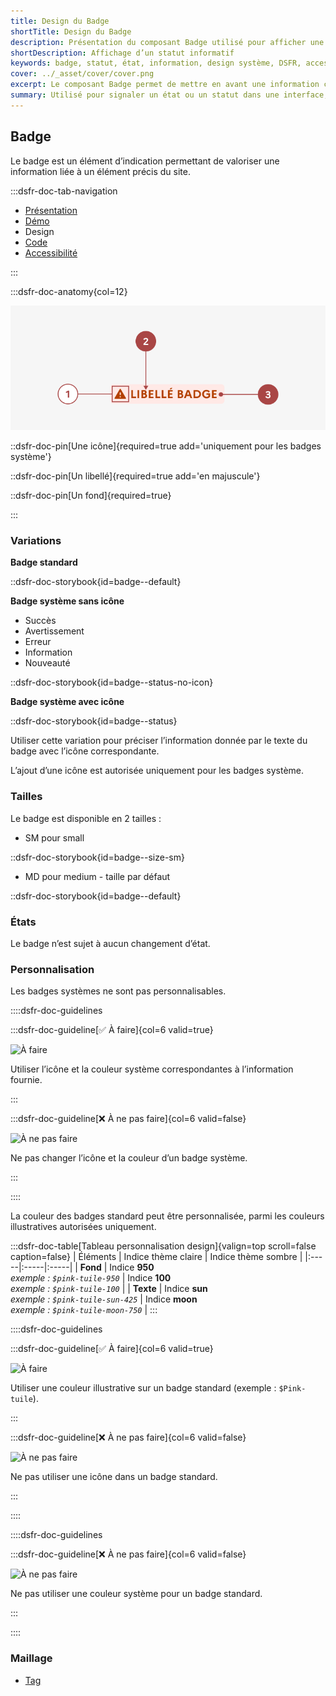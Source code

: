 ```yaml
---
title: Design du Badge
shortTitle: Design du Badge
description: Présentation du composant Badge utilisé pour afficher une information de type statut ou état liée à un élément de l’interface.
shortDescription: Affichage d’un statut informatif
keywords: badge, statut, état, information, design système, DSFR, accessibilité, non cliquable, interface
cover: ../_asset/cover/cover.png
excerpt: Le composant Badge permet de mettre en avant une information courte liée à un élément précis de l’interface, comme un statut ou un état, sans interaction de la part de l’usager.
summary: Utilisé pour signaler un état ou un statut dans une interface, le composant Badge apporte une information rapide à lire, positionnée au plus près de l’élément concerné. Il peut apparaître dans des menus, des tuiles, des tableaux ou des pages. Les badges système suivent des règles strictes de design et d’accessibilité, tandis que les badges standards autorisent une personnalisation encadrée.
---
```


## Badge

Le badge est un élément d’indication permettant de valoriser une information liée à un élément précis du site.

:::dsfr-doc-tab-navigation

- [Présentation](../index.md)
- [Démo](../demo/index.md)
- Design
- [Code](../code/index.md)
- [Accessibilité](../accessibility/index.md)

:::

:::dsfr-doc-anatomy{col=12}

![Anatomie du badge](../_asset/anatomy/anatomy-1.png)

::dsfr-doc-pin[Une icône]{required=true add='uniquement pour les badges système'}

::dsfr-doc-pin[Un libellé]{required=true add='en majuscule'}

::dsfr-doc-pin[Un fond]{required=true}

:::


### Variations

**Badge standard**

::dsfr-doc-storybook{id=badge--default}

**Badge système sans icône**

- Succès
- Avertissement
- Erreur
- Information
- Nouveauté

::dsfr-doc-storybook{id=badge--status-no-icon}

**Badge système avec icône**

::dsfr-doc-storybook{id=badge--status}

Utiliser cette variation pour préciser l’information donnée par le texte du badge avec l’icône correspondante.

L’ajout d’une icône est autorisée uniquement pour les badges système.

### Tailles

Le badge est disponible en 2 tailles :

- SM pour small

::dsfr-doc-storybook{id=badge--size-sm}

- MD pour medium - taille par défaut

::dsfr-doc-storybook{id=badge--default}

### États

Le badge n’est sujet à aucun changement d’état.

### Personnalisation

Les badges systèmes ne sont pas personnalisables.

::::dsfr-doc-guidelines

:::dsfr-doc-guideline[✅ À faire]{col=6 valid=true}

![À faire](./_asset/custom/do-1.png)

Utiliser l’icône et la couleur système correspondantes à l’information fournie.

:::

:::dsfr-doc-guideline[❌ À ne pas faire]{col=6 valid=false}

![À ne pas faire](./_asset/custom/dont-1.png)

Ne pas changer l’icône et la couleur d’un badge système.

:::

::::

La couleur des badges standard peut être personnalisée, parmi les couleurs illustratives autorisées uniquement.


:::dsfr-doc-table[Tableau personnalisation design]{valign=top scroll=false caption=false}
| Éléments | Indice thème claire | Indice thème sombre |
|:-----|:-----|:-----|
| **Fond** | Indice **950**<br>_exemple : `$pink-tuile-950`_ | Indice **100**<br>_exemple : `$pink-tuile-100`_ |
| **Texte** | Indice **sun**<br>_exemple : `$pink-tuile-sun-425`_ | Indice **moon**<br>_exemple : `$pink-tuile-moon-750`_ |
:::


::::dsfr-doc-guidelines

:::dsfr-doc-guideline[✅ À faire]{col=6 valid=true}

![À faire](./_asset/custom/do-2.png)

Utiliser une couleur illustrative sur un badge standard (exemple : `$Pink-tuile`).

:::

:::dsfr-doc-guideline[❌ À ne pas faire]{col=6 valid=false}

![À ne pas faire](./_asset/custom/dont-2.png)

Ne pas utiliser une icône dans un badge standard.

:::

::::

::::dsfr-doc-guidelines

:::dsfr-doc-guideline[❌ À ne pas faire]{col=6 valid=false}

![À ne pas faire](./_asset/custom/dont-3.png)

Ne pas utiliser une couleur système pour un badge standard.

:::

::::


### Maillage

- [Tag](../../../../tag/_part/doc/index.md)
